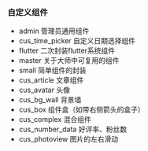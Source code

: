 ### 自定义组件

- admin 管理员通用组件
- cus_time_picker 自定义日期选择组件
- flutter 二次封装flutter系统组件
- master 关于大师中可复用的组件
- small 简单组件的封装
- cus_article 文章组件
- cus_avatar 头像
- cus_bg_wall 背景墙
- cus_box 组件盒（如带右侧箭头的盒子）
- cus_complex 混合组件
- cus_number_data 好评率、粉丝数
- cus_photoview 图片的左右滑动



